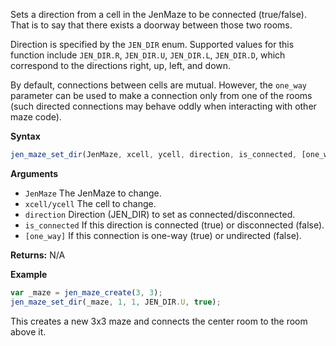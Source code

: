 Sets a direction from a cell in the JenMaze to be connected (true/false). That is to say that there exists a doorway between those two rooms.

Direction is specified by the `JEN_DIR` enum. Supported values for this function include `JEN_DIR.R`, `JEN_DIR.U`, `JEN_DIR.L`, `JEN_DIR.D`, which correspond to the directions right, up, left, and down.

By default, connections between cells are mutual. However, the `one_way` parameter can be used to make a connection only from one of the rooms (such directed connections may behave oddly when interacting with other maze code).

**Syntax**
```js
jen_maze_set_dir(JenMaze, xcell, ycell, direction, is_connected, [one_way]):
```

**Arguments**
- ``JenMaze`` The JenMaze to change.
- ``xcell/ycell`` The cell to change.
- ``direction`` Direction (JEN_DIR) to set as connected/disconnected.
- `is_connected` If this direction is connected (true) or disconnected (false).
- `[one_way]` If this connection is one-way (true) or undirected (false).

**Returns:** N/A

**Example**
```js
var _maze = jen_maze_create(3, 3);
jen_maze_set_dir(_maze, 1, 1, JEN_DIR.U, true);
```

This creates a new 3x3 maze and connects the center room to the room above it.